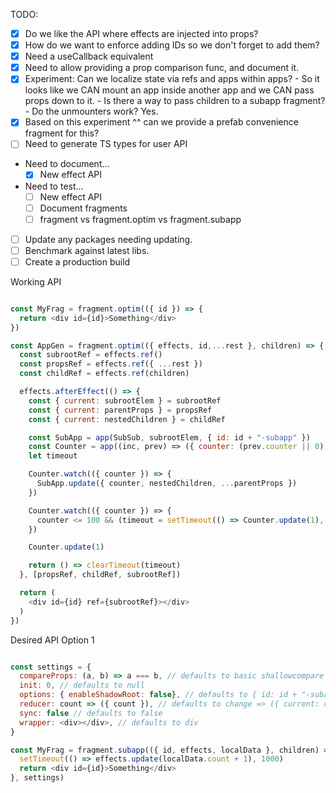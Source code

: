 TODO:
  - [x] Do we like the API where effects are injected into props?
  - [x] How do we want to enforce adding IDs so we don't forget to add them?
  - [x] Need a useCallback equivalent
  - [x] Need to allow providing a prop comparison func, and document it.
  - [x] Experiment: Can we localize state via refs and apps within apps?
        - So it looks like we CAN mount an app inside another app and we CAN pass props down to it.
        - Is there a way to pass children to a subapp fragment?
          - Do the unmounters work? Yes.
  - [x] Based on this experiment ^^ can we provide a prefab convenience fragment for this?
  - [ ] Need to generate TS types for user API
  - Need to document...
    - [x] New effect API
  - Need to test...
    - [ ] New effect API
    - [ ] Document fragments
    - [ ] fragment vs fragment.optim vs fragment.subapp
  - [ ] Update any packages needing updating.
  - [ ] Benchmark against latest libs.
  - [ ] Create a production build

Working API

```javascript

const MyFrag = fragment.optim(({ id }) => {
  return <div id={id}>Something</div>
})

const AppGen = fragment.optim(({ effects, id,...rest }, children) => {
  const subrootRef = effects.ref()
  const propsRef = effects.ref({ ...rest })
  const childRef = effects.ref(children)

  effects.afterEffect(() => {
    const { current: subrootElem } = subrootRef
    const { current: parentProps } = propsRef
    const { current: nestedChildren } = childRef

    const SubApp = app(SubSub, subrootElem, { id: id + "-subapp" })
    const Counter = app((inc, prev) => ({ counter: (prev.counter || 0) + inc }))
    let timeout

    Counter.watch(({ counter }) => {
      SubApp.update({ counter, nestedChildren, ...parentProps })
    })

    Counter.watch(({ counter }) => {
      counter <= 100 && (timeout = setTimeout(() => Counter.update(1), 1000))
    })

    Counter.update(1)

    return () => clearTimeout(timeout)
  }, [propsRef, childRef, subrootRef])

  return (
    <div id={id} ref={subrootRef}></div>
  )
})

```

Desired API Option 1

```javascript

const settings = {
  compareProps: (a, b) => a === b, // defaults to basic shallowcompare
  init: 0, // defaults to null
  options: { enableShadowRoot: false}, // defaults to { id: id + "-subapp" }
  reducer: count => ({ count }), // defaults to change => ({ current: change })
  sync: false // defaults to false
  wrapper: <div></div>, // defaults to div
}

const MyFrag = fragment.subapp(({ id, effects, localData }, children) => {
  setTimeout(() => effects.update(localData.count + 1), 1000)
  return <div id={id}>Something</div>
}, settings)

```

